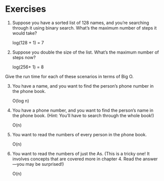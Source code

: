 # Exercises
1. Suppose you have a sorted list of 128 names, and you’re searching
through it using binary search. What’s the maximum number of
steps it would take?

    log(128 + 1) = 7
  

2. Suppose you double the size of the list. What’s the maximum
number of steps now?

    log(256+ 1) = 8


Give the run time for each of these scenarios in terms of Big O.

3. You have a name, and you want to find the person’s phone number in the phone book.

    O(log n)


4. You have a phone number, and you want to find the person’s name
in the phone book. (Hint: You’ll have to search through the whole
book!)

    O(n)


5. You want to read the numbers of every person in the phone book.

    O(n)


6. You want to read the numbers of just the As. (This is a tricky one!
It involves concepts that are covered more in chapter 4. Read the
answer—you may be surprised!)

    O(n)
